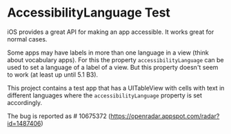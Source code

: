 AccessibilityLanguage Test
==========================

iOS provides a great API for making an app accessible. It works great for normal cases.

Some apps may have labels in more than one language in a view (think about vocabulary apps). For this the property `accessibilityLanguage` can be used to set a language of a label of a view. But this property doesn't seem to work (at least up until 5.1 B3).

This project contains a test app that has a UITableView with cells with text in different languages where the `accessibilityLanguage` property is set accordingly.

The bug is reported as # 10675372 (https://openradar.appspot.com/radar?id=1487406)
